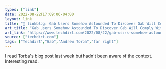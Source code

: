 ```yaml
---
types: ["link"]
date: 2022-08-22T17:09:06-04:00
layout: link
title: "🔗 linkblog: Gab Users Somehow Astounded To Discover Gab Will Comply With FBI Requests For User Information | Techdirt'"
art_title: "Gab Users Somehow Astounded To Discover Gab Will Comply With FBI Requests For User Information | Techdirt"
art_link: "https://www.techdirt.com/2022/08/22/gab-users-somehow-astounded-to-discover-gab-will-comply-with-fbi-requests-for-user-information/"
source: ["techdirt.com"]
tags: ["Techdirt","Gab","Andrew Torba","far right"]
---
```

I read Torba's blog post last week but hadn't been aware of the context. Interesting read.
 
